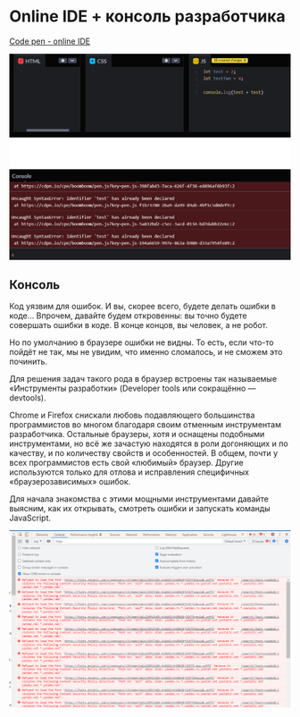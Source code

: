 # Online IDE + консоль разработчика 

<a href="https://codepen.io/" target="_blank">Code pen - online IDE</a>

![Alt for Imsage](../js/images/codepen.png)

## Консоль

Код уязвим для ошибок. И вы, скорее всего, будете делать ошибки в коде… Впрочем, давайте 
будем откровенны: вы точно будете совершать ошибки в коде. В конце концов, 
вы человек, а не робот.

Но по умолчанию в браузере ошибки не видны. То есть, если что-то пойдёт не 
так, мы не увидим, что именно сломалось, и не сможем это починить.

Для решения задач такого рода в браузер встроены так называемые «Инструменты разработки» 
(Developer tools или сокращённо — devtools).

Chrome и Firefox снискали любовь подавляющего большинства программистов во многом 
благодаря своим отменным инструментам разработчика. Остальные браузеры, хотя и 
оснащены подобными инструментами, но всё же зачастую находятся в роли догоняющих и 
по качеству, и по количеству свойств и особенностей. В общем, почти у всех программистов
есть свой «любимый» браузер. Другие используются только для отлова и исправления специфичных 
«браузерозависимых» ошибок.

Для начала знакомства с этими мощными инструментами давайте выясним, как их открывать, 
смотреть ошибки и запускать команды JavaScript.

![Alt for Imsage](../js/images/console.png)